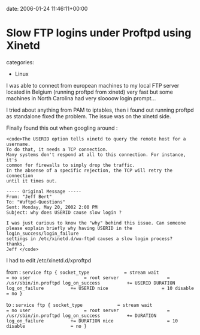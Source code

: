 


date: 2006-01-24 11:46:11+00:00


# Slow FTP logins under Proftpd using Xinetd

categories:
- Linux


I was able to connect from european machines to my local FTP server located in Belgium (running proftpd from xinetd) very fast but some machines in North Carolina had very sloooow login prompt...

I tried about anything from PAM to iptables, then i found out running proftpd as standalone fixed the problem. The issue was on the xinetd side.

Finally found this out when googling around :




    
    <code>The USERID option tells xinetd to query the remote host for a username.
    To do that, it needs a TCP connection.
    Many systems don't respond at all to this connection. For instance, it's
    common for firewalls to simply drop the traffic.
    In the absense of a specific rejection, the TCP will retry the connection
    until it times out.
    
    ----- Original Message -----
    From: "Jeff Bert" 
    To: "Wuftpd-Questions" 
    Sent: Monday, May 20, 2002 2:00 PM
    Subject: why does USERID cause slow login ?
    
    I was just curious to know the "why" behind this issue. Can someone
    please explain briefly why having USERID in the login_success/login_failure
    settings in /etc/xinetd.d/wu-ftpd causes a slow login process?
    thanks,
    Jeff </code>



I had to edit /etc/xinetd.d/xproftpd 

from :
`service ftp
{
        socket_type             = stream
        wait                    = no
        user                    = root
        server                  = /usr/sbin/in.proftpd
        log_on_success          += USERID DURATION
        log_on_failure          += USERID
        nice                    = 10
        disable                 = no
}`

to :
`service ftp
{
        socket_type             = stream
        wait                    = no
        user                    = root
        server                  = /usr/sbin/in.proftpd
        log_on_success          += DURATION
        log_on_failure          += DURATION
        nice                    = 10
        disable                 = no
}`
